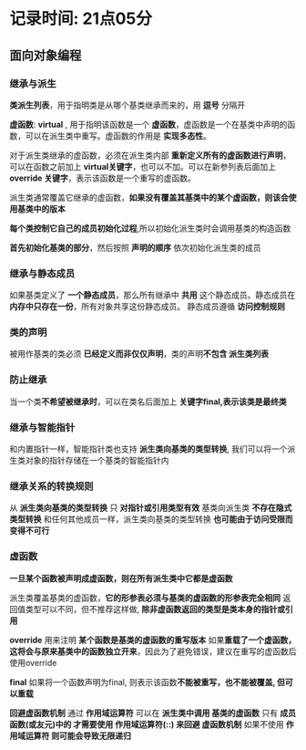 # 记录时间: 21点05分

## 面向对象编程

### 继承与派生
**类派生列表**，用于指明类是从哪个基类继承而来的，用 **逗号** 分隔开 

**虚函数**: **virtual** , 用于指明该函数是一个 **虚函数**，虚函数是一个在基类中声明的函数，可以在派生类中重写。虚函数的作用是 **实现多态性**。

对于派生类继承的虚函数，必须在派生类内部 **重新定义所有的虚函数进行声明**，可以在函数之前加上 **virtual关键字**，也可以不加。可以在新参列表后面加上 **override 关键字**，表示该函数是一个重写的虚函数。

派生类通常覆盖它继承的虚函数，**如果没有覆盖其基类中的某个虚函数，则该会使用基类中的版本**

**每个类控制它自己的成员初始化过程**,所以初始化派生类时会调用基类的构造函数

**首先初始化基类的部分**，然后按照 **声明的顺序** 依次初始化派生类的成员

### 继承与静态成员
如果基类定义了 **一个静态成员**，那么所有继承中 **共用** 这个静态成员。静态成员在 **内存中只存在一份**，所有对象共享这份静态成员。
静态成员遵循 **访问控制规则**

### 类的声明
被用作基类的类必须 **已经定义而非仅仅声明**，类的声明**不包含 派生类列表**

### 防止继承
当一个类**不希望被继承时**，可以在类名后面加上 **关键字final,表示该类是最终类**

### 继承与智能指针
和内置指针一样，智能指针类也支持 **派生类向基类的类型转换**, 我们可以将一个派生类对象的指针存储在一个基类的智能指针内

### 继承关系的转换规则
从 **派生类向基类的类型转换** 只 **对指针或引用类型有效**
基类向派生类 **不存在隐式类型转换**
和任何其他成员一样，派生类向基类的类型转换 **也可能由于访问受限而变得不可行**


### 虚函数
**一旦某个函数被声明成虚函数，则在所有派生类中它都是虚函数**

派生类覆盖基类的虚函数，**它的形参表必须与基类的虚函数的形参表完全相同**
返回值类型可以不同，但不推荐这样做, **除非虚函数返回的类型是类本身的指针或引用**

**override**
用来注明 **某个函数是基类的虚函数的重写版本**
如果**重载了一个虚函数，这将会与原来基类中的函数独立开来**，因此为了避免错误，建议在重写的虚函数后使用override

**final**
如果将一个函数声明为final, 则表示该函数**不能被重写，也不能被覆盖, 但可以重载**

**回避虚函数机制**
通过 **作用域运算符** 可以在 **派生类中调用 基类的虚函数**
只有 **成员函数(或友元)中的 才需要使用 作用域运算符(::) 来回避 虚函数机制**
如果不使用 **作用域运算符 则可能会导致无限递归**
    
        

